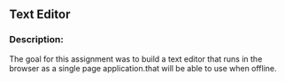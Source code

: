 ## Text Editor
### Description:
The goal for this assignment was to build a text editor that runs in the browser as a single page application.that will be able to use when offline.


